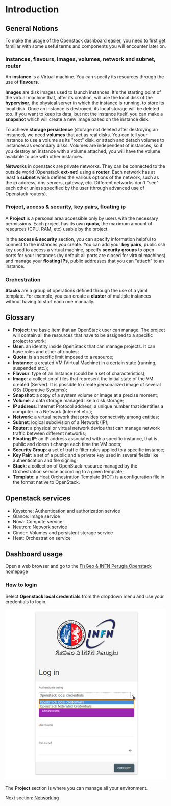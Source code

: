Introduction<a name="introduction"></a>
=========

General Notions<a name="general-notion"></a>
---------

To make the usage of the Openstack dashboard easier, you need to first get familiar with some useful terms and components you will encounter later on.

### Instances, flavours, images, volumes, network and subnet, router

An **instance** is a Virtual machine. You can specify its resources through the use of **flavours**.

**Images** are disk images used to launch instances. It's the starting point of the virtual machine that, after its creation, will use the local disk of the **hypervisor**, the physical server in which the instance is running, to store its local disk. Once an instance is destroyed, its local storage will be deleted too. If you want to keep its data, but not the instance itself, you can make a **snapshot** which will create a new image based on the instance disk.

To achieve **storage persistence** (storage not deleted after destroying an instance), we need **volumes** that act as real disks. You can tell your instance to use a volume as its "root" disk, or attach and detach volumes to instances as secondary disks. Volumes are independent of instances, so if you destroy an instance with a volume attached, you will have the volume available to use with other instances.

**Networks** in openstack are private networks. They can be connected to the outside world (Openstack **ext-net**) using a **router**. Each network has at least a **subnet** which defines the various options of the network, such as the ip address, dns servers, gateway, etc. Different networks don't "see" each other unless specified by the user (through advanced use of Openstack routers).

### Project, access & security, key pairs, floating ip

A **Project** is a personal area accessible only by users with the necessary permissions. Each project has its own **quota**, the maximum amount of resources (CPU, RAM, etc) usable by the project.

In the **access & security** section, you can specify information helpful to connect to the instances you create. You can add your **key pairs**, public ssh key used to access a virtual machine, specify **security groups** to open ports for your instances (by default all ports are closed for virtual machines) and manage your **floating IPs**, public addresses that you can "attach" to an instance.

### Orchestration

**Stacks** are a group of operations defined through the use of a yaml template. For example, you can create a **cluster** of multiple instances without having to start each one manually.

Glossary<a name="glossary"></a>
---------

* **Project**: the basic item that an OpenStack user can manage. The project will contain all the resources that have to be assigned to a specific project to work;
* **User**: an identity inside OpenStack that can manage projects. It can have roles and other attributes;
* **Quota**: is a specific limit imposed to a resource;
* **Instance**: a created VM (Virtual Machine) in a certain state (running, suspended etc.);
* **Flavour**: type of an Instance (could be a set of characteristics);
* **Image**: a collection of files that represent the initial state of the VM created (Server). It is possible to create personalized image of several OSs (Operative Systems);
* **Snapshot**: a copy of a system volume or image at a precise moment;
* **Volume**: a data storage managed like a disk storage;
* **IP address**: Internet Protocol address, a unique number that identifies a computer in a Network (Internet etc.);
* **Network**: a virtual network that provides connectivity among entities;
* **Subnet**: logical subdivision of a Network (IP);
* **Router**: a physical or virtual network device that can manage network traffic between different networks;
* **Floating IP**: an IP address associated with a specific instance, that is public and doesn't change each time the VM boots;
* **Security Group**: a set of traffic filter rules applied to a specific instance;
* **Key Pair**: a set of a public and a private key used in several fields like authentication and file signing;
* **Stack**: a collection of OpenStack resource managed by the Orchestration service according to a given template;
* **Template**: a Heat Orchestration Template (HOT) is a configuration file in the format native to OpenStack.

Openstack services<a name="services"></a>
---------

* Keystone: Authentication and authorization service
* Glance: Image service
* Nova: Compute service
* Neutron: Network service
* Cinder: Volumes and persistent storage service
* Heat: Orchestration service

Dashboard usage<a name="dashboard"></a>
---------

Open a web browser and go to the [FisGeo & INFN Perugia Openstack homepage](http://openstack.fisica.unipg.it/)

### How to login
Select **Openstack local credentials** from the dropdown menu and use your credentials to login.

![](https://raw.githubusercontent.com/Cloud-PG/Handson-Openstack/master/img/Openstack_login.png)

The **Project** section is where you can manage all your environment.

Next section: [Networking](Networking.md)

